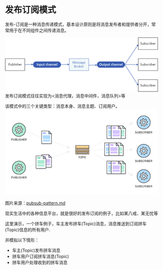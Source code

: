 # 发布订阅模式

发布-订阅是一种消息传递模式，基本设计原则是将消息发布者和提供者分开，常常用于在不同组件之间传递消息。

![图示关系](../../images/pub-sub-pattern-0.png)
发布订阅模式往往实现为<消息代理，消息中间件，消息队列>等

该模式中的三个关键类型：消息本身、消息主题、订阅用户。
![图示关系](../../images/pub-sub-pattern-1.png)

图片来源：[pubsub-pattern.md](https://github.com/imsardine/dev-notes/blob/source/docs/pubsub-pattern.md)

现实生活中的各种信息平台，就是很好的发布订阅的例子，比如某八戒、某无忧等

这里演示，一个拼车例子，车主发布拼车(Topic)消息，消息推送到订阅拼车(Topic)信息的所有用户.

并模拟以下情形：

+ 车主(Topic)发布拼车消息
+ 拼车用户订阅拼车消息(Topic)
+ 拼车用户处理收到的拼车消息
